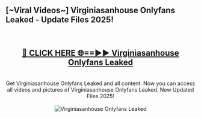 <h2>[~Viral Videos~] Virginiasanhouse Onlyfans Leaked - Update Files 2025!</h2>
<br>
<div align="center">
<h2><a href="https://betterlinks.top/A2PfLJ" rel="nofollow">🔴 CLICK HERE 🌐==►► Virginiasanhouse Onlyfans Leaked</a></h2>
<br>
Get Virginiasanhouse Onlyfans Leaked and all content. Now you can access all videos and pictures of Virginiasanhouse Onlyfans Leaked. New Updated Files 2025!
<br>
<br>
<a href="https://betterlinks.top/A2PfLJ" rel="nofollow" data-target="animated-image.originalLink"><img src="https://i.ibb.co.com/WyWwxjT/player-gif2.gif" alt="Virginiasanhouse Onlyfans Leaked" style="max-width: 100%; display: inline-block;" data-target="animated-image.originalImage"></a>
</div>
<br>
